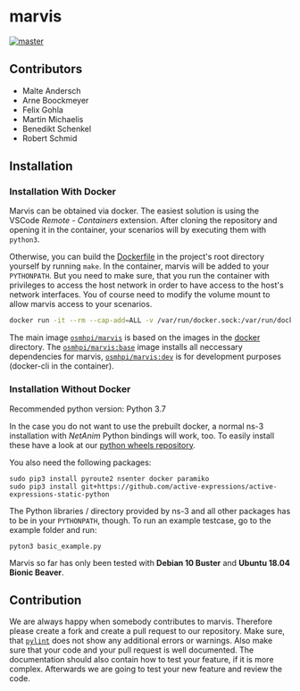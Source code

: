 # marvis

[![master](https://api.travis-ci.com/osmhpi/marvis.svg?branch=master)](https://travis-ci.com/osmhpi/marvis)

## Contributors

 - Malte Andersch
 - Arne Boockmeyer
 - Felix Gohla
 - Martin Michaelis
 - Benedikt Schenkel
 - Robert Schmid

## Installation

### Installation With Docker

Marvis can be obtained via docker.
The easiest solution is using the VSCode *Remote - Containers* extension.
After cloning the repository and opening it in the container, your scenarios will by executing them with `python3`.

Otherwise, you can build the [Dockerfile](./Dockerfile) in the project's root directory yourself by running `make`. In the container, marvis will be added to your
`PYTHONPATH`. But you need to make sure, that you run the container with privileges to access the host network in order to have access to the host's network interfaces. You of course need to modify the volume mount to allow marvis access to your scenarios.

```sh
docker run -it --rm --cap-add=ALL -v /var/run/docker.sock:/var/run/docker.sock --net host --pid host --userns host --privileged osmhpi/marvis:latest
```

The main image [`osmhpi/marvis`](https://hub.docker.com/r/osmhpi/marvis) is based on the images in the [docker](./docker) directory.
The [`osmhpi/marvis:base`](docker/marvis-base/Dockerfile) image installs all neccessary dependencies for marvis,
[`osmhpi/marvis:dev`](docker/marvis-dev/Dockerfile) is for development purposes (docker-cli in the container).

### Installation Without Docker

Recommended python version: Python 3.7

In the case you do not want to use the prebuilt docker, a normal ns-3 installation with *NetAnim* Python bindings will work, too.
To easily install these have a look at our [python wheels repository](https://github.com/osmhpi/python-wheels).

You also need the following packages:
```shell script
sudo pip3 install pyroute2 nsenter docker paramiko
sudo pip3 install git+https://github.com/active-expressions/active-expressions-static-python
```

The Python libraries / directory provided by ns-3 and all other packages has to be in your `PYTHONPATH`, though.
To run an example testcase, go to the example folder and run:
```shell script
pyton3 basic_example.py
```

Marvis so far has only been tested with **Debian 10 Buster** and **Ubuntu 18.04 Bionic Beaver**.

## Contribution

We are always happy when somebody contributes to marvis.
Therefore please create a fork and create a pull request to our repository.
Make sure, that [`pylint`](https://www.pylint.org/) does not show any additional errors or warnings.
Also make sure that your code and your pull request is well documented.
The documentation should also contain how to test your feature, if it is more complex.
Afterwards we are going to test your new feature and review the code.